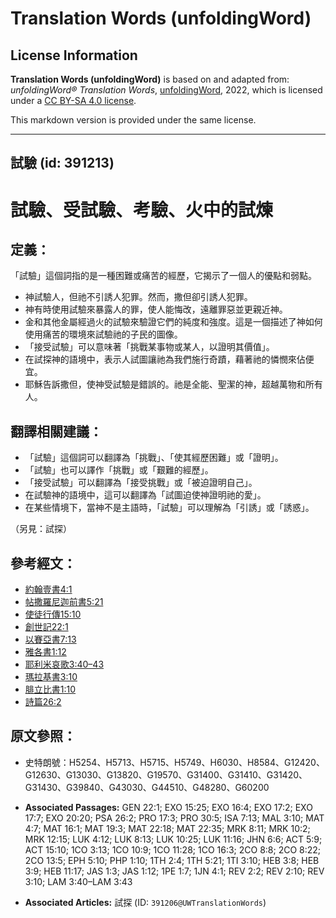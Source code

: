 # Translation Words (unfoldingWord)

## License Information

**Translation Words (unfoldingWord)** is based on and adapted from: _unfoldingWord® Translation Words_, [unfoldingWord](https://unfoldingword.org/utw), 2022, which is licensed under a [CC BY-SA 4.0 license](https://creativecommons.org/licenses/by-sa/4.0/legalcode.en).

This markdown version is provided under the same license.



--------------------------------

## 試驗 (id: 391213)

試驗、受試驗、考驗、火中的試煉
===============

定義：
---

「試驗」這個詞指的是一種困難或痛苦的經歷，它揭示了一個人的優點和弱點。

* 神試驗人，但祂不引誘人犯罪。然而，撒但卻引誘人犯罪。
* 神有時使用試驗來暴露人的罪，使人能悔改，遠離罪惡並更親近神。
* 金和其他金屬經過火的試驗來驗證它們的純度和強度。這是一個描述了神如何使用痛苦的環境來試驗祂的子民的圖像。
* 「接受試驗」可以意味著「挑戰某事物或某人，以證明其價值」。
* 在試探神的語境中，表示人試圖讓祂為我們施行奇蹟，藉著祂的憐憫來佔便宜。
* 耶穌告訴撒但，使神受試驗是錯誤的。祂是全能、聖潔的神，超越萬物和所有人。

翻譯相關建議：
-------

* 「試驗」這個詞可以翻譯為「挑戰」、「使其經歷困難」或「證明」。
* 「試驗」也可以譯作「挑戰」或「艱難的經歷」。
* 「接受試驗」可以翻譯為「接受挑戰」或「被迫證明自己」。
* 在試驗神的語境中，這可以翻譯為「試圖迫使神證明祂的愛」。
* 在某些情境下，當神不是主語時，「試驗」可以理解為「引誘」或「誘惑」。

（另見：試探）

參考經文：
-----

* [約翰壹書4:1](https://ref.ly/1John4:1)
* [帖撒羅尼迦前書5:21](https://ref.ly/1Thess5:21)
* [使徒行傳15:10](https://ref.ly/Acts15:10)
* [創世記22:1](https://ref.ly/Gen22:1)
* [以賽亞書7:13](https://ref.ly/Isa7:13)
* [雅各書1:12](https://ref.ly/Jas1:12)
* [耶利米哀歌3:40–43](https://ref.ly/Lam3:40-Lam3:43)
* [瑪拉基書3:10](https://ref.ly/Mal3:10)
* [腓立比書1:10](https://ref.ly/Phil1:10)
* [詩篇26:2](https://ref.ly/Ps26:2)

原文參照：
-----

* 史特朗號：H5254、H5713、H5715、H5749、H6030、H8584、G12420、G12630、G13030、G13820、G19570、G31400、G31410、G31420、G31430、G39840、G43030、G44510、G48280、G60200

* **Associated Passages:** GEN 22:1; EXO 15:25; EXO 16:4; EXO 17:2; EXO 17:7; EXO 20:20; PSA 26:2; PRO 17:3; PRO 30:5; ISA 7:13; MAL 3:10; MAT 4:7; MAT 16:1; MAT 19:3; MAT 22:18; MAT 22:35; MRK 8:11; MRK 10:2; MRK 12:15; LUK 4:12; LUK 8:13; LUK 10:25; LUK 11:16; JHN 6:6; ACT 5:9; ACT 15:10; 1CO 3:13; 1CO 10:9; 1CO 11:28; 1CO 16:3; 2CO 8:8; 2CO 8:22; 2CO 13:5; EPH 5:10; PHP 1:10; 1TH 2:4; 1TH 5:21; 1TI 3:10; HEB 3:8; HEB 3:9; HEB 11:17; JAS 1:3; JAS 1:12; 1PE 1:7; 1JN 4:1; REV 2:2; REV 2:10; REV 3:10; LAM 3:40–LAM 3:43
* **Associated Articles:** 試探 (ID: `391206@UWTranslationWords`)

